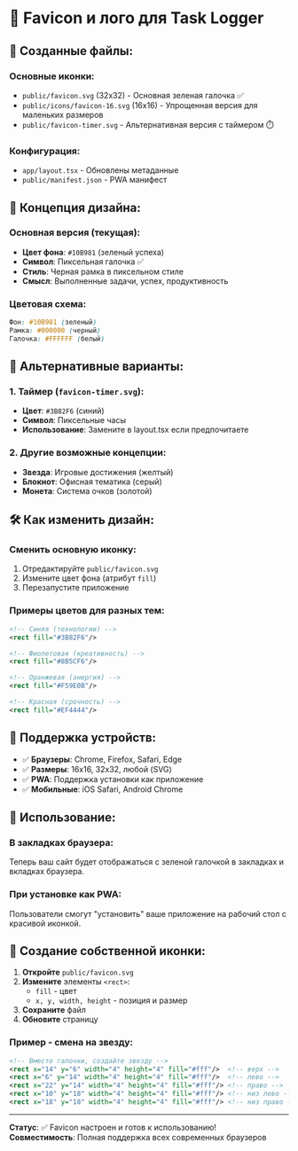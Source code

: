 # 🎨 Favicon и лого для Task Logger

## 📁 Созданные файлы:

### Основные иконки:
- `public/favicon.svg` (32x32) - Основная зеленая галочка ✅
- `public/icons/favicon-16.svg` (16x16) - Упрощенная версия для маленьких размеров
- `public/favicon-timer.svg` - Альтернативная версия с таймером ⏱️

### Конфигурация:
- `app/layout.tsx` - Обновлены метаданные
- `public/manifest.json` - PWA манифест

## 🎯 Концепция дизайна:

### Основная версия (текущая):
- **Цвет фона**: `#10B981` (зеленый успеха)
- **Символ**: Пиксельная галочка ✅
- **Стиль**: Черная рамка в пиксельном стиле
- **Смысл**: Выполненные задачи, успех, продуктивность

### Цветовая схема:
```css
Фон: #10B981 (зеленый)
Рамка: #000000 (черный)  
Галочка: #FFFFFF (белый)
```

## 🔄 Альтернативные варианты:

### 1. Таймер (`favicon-timer.svg`):
- **Цвет**: `#3B82F6` (синий)
- **Символ**: Пиксельные часы
- **Использование**: Замените в layout.tsx если предпочитаете

### 2. Другие возможные концепции:
- **Звезда**: Игровые достижения (желтый)
- **Блокнот**: Офисная тематика (серый)
- **Монета**: Система очков (золотой)

## 🛠️ Как изменить дизайн:

### Сменить основную иконку:
1. Отредактируйте `public/favicon.svg`
2. Измените цвет фона (атрибут `fill`)
3. Перезапустите приложение

### Примеры цветов для разных тем:
```svg
<!-- Синяя (технологии) -->
<rect fill="#3B82F6"/>

<!-- Фиолетовая (креативность) -->  
<rect fill="#8B5CF6"/>

<!-- Оранжевая (энергия) -->
<rect fill="#F59E0B"/>

<!-- Красная (срочность) -->
<rect fill="#EF4444"/>
```

## 📱 Поддержка устройств:

- ✅ **Браузеры**: Chrome, Firefox, Safari, Edge
- ✅ **Размеры**: 16x16, 32x32, любой (SVG)
- ✅ **PWA**: Поддержка установки как приложение
- ✅ **Мобильные**: iOS Safari, Android Chrome

## 🚀 Использование:

### В закладках браузера:
Теперь ваш сайт будет отображаться с зеленой галочкой в закладках и вкладках браузера.

### При установке как PWA:
Пользователи смогут "установить" ваше приложение на рабочий стол с красивой иконкой.

## 🎨 Создание собственной иконки:

1. **Откройте** `public/favicon.svg`
2. **Измените** элементы `<rect>`:
   - `fill` - цвет
   - `x, y, width, height` - позиция и размер
3. **Сохраните** файл
4. **Обновите** страницу

### Пример - смена на звезду:
```svg
<!-- Вместо галочки, создайте звезду -->
<rect x="14" y="6" width="4" height="4" fill="#fff"/>  <!-- верх -->
<rect x="6" y="14" width="4" height="4" fill="#fff"/>  <!-- лево -->
<rect x="22" y="14" width="4" height="4" fill="#fff"/> <!-- право -->
<rect x="10" y="18" width="4" height="4" fill="#fff"/> <!-- низ лево -->
<rect x="18" y="18" width="4" height="4" fill="#fff"/> <!-- низ право -->
```

---
**Статус**: ✅ Favicon настроен и готов к использованию!  
**Совместимость**: Полная поддержка всех современных браузеров 